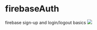 # firebaseAuth
firebase sign-up and login/logout basics
<img src="https://lh3.googleusercontent.com/t3Zkngy_ID4YNX7qTkQA_sPN8SGskQi8AH_DvUv76z3617A7O8oC2uKbHIUANK6xyAQvBnZxZwABJLxjDyT72LPKA2f4r3E=s688">
